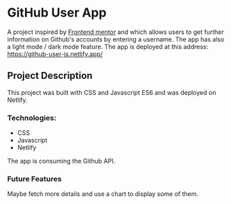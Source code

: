 # GitHub User App

A project inspired by [Frontend mentor](https://www.frontendmentor.io/) and which allows users to get further information on Github's accounts by entering a username. The app has also a light mode / dark mode feature.
The app is deployed at this address: https://github-user-js.netlify.app/

## Project Description

This project was built with CSS and Javascript ES6 and was deployed on Netlify.

### Technologies:

- CSS
- Javascript
- Netlify

The app is consuming the Github API.

### Future Features

Maybe fetch more details and use a chart to display some of them.
